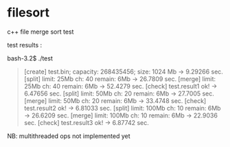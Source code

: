 filesort
========

c++ file merge sort test

test results :

bash-3.2$ ./test
> [create] test.bin; capacity: 268435456; size: 1024 Mb -> 9.29266 sec.
> [split] limit: 25Mb ch: 40 remain: 6Mb -> 26.7809 sec.
> [merge] limit: 25Mb ch: 40 remain: 6Mb -> 52.4279 sec.
> [check] test.result1 ok! -> 6.47656 sec.
> [split] limit: 50Mb ch: 20 remain: 6Mb -> 27.7005 sec.
> [merge] limit: 50Mb ch: 20 remain: 6Mb -> 33.4748 sec.
> [check] test.result2 ok! -> 6.81033 sec.
> [split] limit: 100Mb ch: 10 remain: 6Mb -> 26.6209 sec.
> [merge] limit: 100Mb ch: 10 remain: 6Mb -> 22.9036 sec.
> [check] test.result3 ok! -> 6.87742 sec.

NB: multithreaded ops not implemented yet
